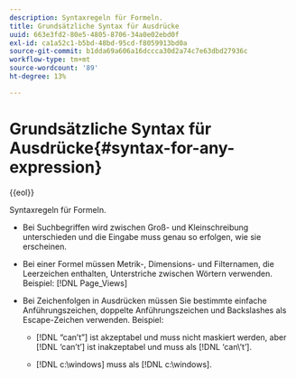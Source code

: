 ```yaml
---
description: Syntaxregeln für Formeln.
title: Grundsätzliche Syntax für Ausdrücke
uuid: 663e3fd2-80e5-4805-8706-34a0e02ebd0f
exl-id: ca1a52c1-b5bd-48bd-95cd-f8059913bd0a
source-git-commit: b1dda69a606a16dccca30d2a74c7e63dbd27936c
workflow-type: tm+mt
source-wordcount: '89'
ht-degree: 13%

---
```


# Grundsätzliche Syntax für Ausdrücke{#syntax-for-any-expression}

{{eol}}

Syntaxregeln für Formeln.

* Bei Suchbegriffen wird zwischen Groß- und Kleinschreibung unterschieden und die Eingabe muss genau so erfolgen, wie sie erscheinen.
* Bei einer Formel müssen Metrik-, Dimensions- und Filternamen, die Leerzeichen enthalten, Unterstriche zwischen Wörtern verwenden. Beispiel: [!DNL Page_Views]
* Bei Zeichenfolgen in Ausdrücken müssen Sie bestimmte einfache Anführungszeichen, doppelte Anführungszeichen und Backslashes als Escape-Zeichen verwenden. Beispiel:

   * [!DNL “can’t”] ist akzeptabel und muss nicht maskiert werden, aber [!DNL ‘can’t’] ist inakzeptabel und muss als [!DNL ‘can\’t’].

   * [!DNL c:\windows] muss als [!DNL c:\\windows].
